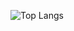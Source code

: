 ![Top Langs](https://github-readme-stats.vercel.app/api/top-langs/?username=benetflo&layout=compact&bg_color=0D1117&title_color=F0DB4F&text_color=FFFFFF)
